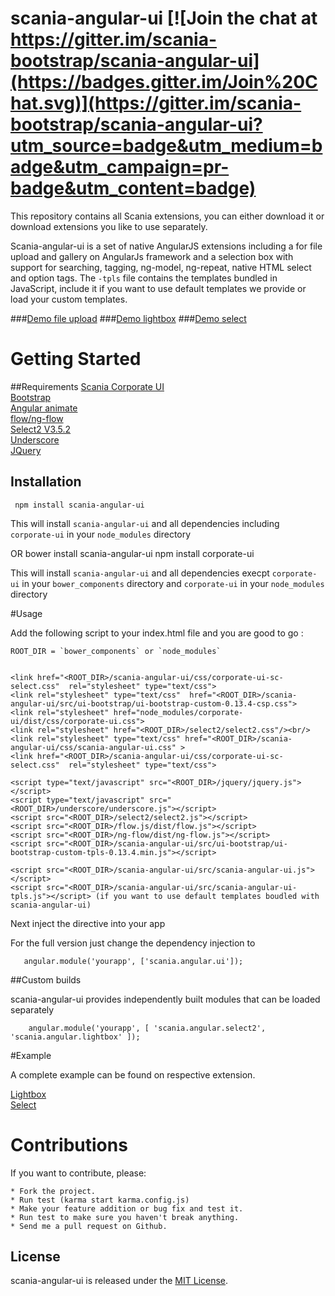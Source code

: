 # scania-angular-ui [![Join the chat at https://gitter.im/scania-bootstrap/scania-angular-ui](https://badges.gitter.im/Join%20Chat.svg)](https://gitter.im/scania-bootstrap/scania-angular-ui?utm_source=badge&utm_medium=badge&utm_campaign=pr-badge&utm_content=badge)

This repository contains all Scania extensions, you can either download it or download extensions you like to use separately.

Scania-angular-ui is a set of native AngularJS extensions including a for file upload and gallery on AngularJs framework and a selection box with support for searching, tagging, ng-model, ng-repeat, native HTML select and option tags.
The ```-tpls``` file contains the templates bundled in JavaScript, include it if you want to use default templates we provide or load your custom templates.


###<a href="http://embed.plnkr.co/PlVBJeLgy5CgqED6rzQq/preview">Demo file upload</a>
###<a href="http://embed.plnkr.co/PlVBJeLgy5CgqED6rzQq/preview">Demo lightbox</a>
###<a href="http://embed.plnkr.co/L3YYgq7TEM2mBG9s9we1/preview">Demo select</a>

# Getting Started


##Requirements
<a href="https://scania.github.io/corporate-ui-docs/">Scania Corporate UI</a><br/>
<a href="http://getbootstrap.com/">Bootstrap</a><br/>
<a href="https://angularjs.org/">Angular animate</a><br/>
<a href="http://flowjs.github.io/ng-flow/">flow/ng-flow</a><br/>
<a href="https://github.com/ivaynberg/select2">Select2 V3.5.2</a><br/>
<a href="https://github.com/jashkenas/underscore">Underscore</a><br/>
<a href="http://jquery.com/">JQuery</a><br/>

## Installation

     npm install scania-angular-ui

This will install `scania-angular-ui` and all dependencies including `corporate-ui` in your `node_modules` directory

OR
     bower install scania-angular-ui
     npm install corporate-ui

This will install `scania-angular-ui` and all dependencies execpt `corporate-ui` in your `bower_components` directory
and `corporate-ui` in your `node_modules` directory

#Usage

Add the following script to your index.html file and you are good to go :<br/>

    ROOT_DIR = `bower_components` or `node_modules`


    <link href="<ROOT_DIR>/scania-angular-ui/css/corporate-ui-sc-select.css"  rel="stylesheet" type="text/css">
    <link rel="stylesheet" type="text/css"  href="<ROOT_DIR>/scania-angular-ui/src/ui-bootstrap/ui-bootstrap-custom-0.13.4-csp.css">
    <link rel="stylesheet" href="node_modules/corporate-ui/dist/css/corporate-ui.css">
    <link rel="stylesheet" href="<ROOT_DIR>/select2/select2.css"/><br/>
    <link rel="stylesheet" type="text/css" href="<ROOT_DIR>/scania-angular-ui/css/scania-angular-ui.css" >
    <link href="<ROOT_DIR>/scania-angular-ui/css/corporate-ui-sc-select.css"  rel="stylesheet" type="text/css">

    <script type="text/javascript" src="<ROOT_DIR>/jquery/jquery.js"></script>
    <script type="text/javascript" src="<ROOT_DIR>/underscore/underscore.js"></script>
    <script src="<ROOT_DIR>/select2/select2.js"></script>
    <script src="<ROOT_DIR>/flow.js/dist/flow.js"></script>
    <script src="<ROOT_DIR>/ng-flow/dist/ng-flow.js"></script>
    <script src="<ROOT_DIR>/scania-angular-ui/src/ui-bootstrap/ui-bootstrap-custom-tpls-0.13.4.min.js"></script>

    <script src="<ROOT_DIR>/scania-angular-ui/src/scania-angular-ui.js"></script>
    <script src="<ROOT_DIR>/scania-angular-ui/src/scania-angular-ui-tpls.js"></script> (if you want to use default templates boudled with scania-angular-ui)


Next inject the directive into your app

For the full version just change the dependency injection to

       angular.module('yourapp', ['scania.angular.ui']);

##Custom builds

scania-angular-ui provides independently built modules that can be loaded separately

        angular.module('yourapp', [ 'scania.angular.select2', 'scania.angular.lightbox' ]);

#Example

A complete example can be found on respective extension.

 <a href="http://embed.plnkr.co/PlVBJeLgy5CgqED6rzQq/preview">Lightbox</a><br/>
 <a href="http://embed.plnkr.co/L3YYgq7TEM2mBG9s9we1/preview">Select</a>



# Contributions


If you want to contribute, please:

	* Fork the project.
	* Run test (karma start karma.config.js)
	* Make your feature addition or bug fix and test it.
	* Run test to make sure you haven't break anything.
	* Send me a pull request on Github.

## License

scania-angular-ui is released under the [MIT License](http://www.opensource.org/licenses/MIT).